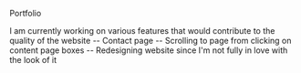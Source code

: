 Portfolio

I am currently working on various features that would contribute to the quality of the website
-- Contact page
-- Scrolling to page from clicking on content page boxes
-- Redesigning website since I'm not fully in love with the look of it